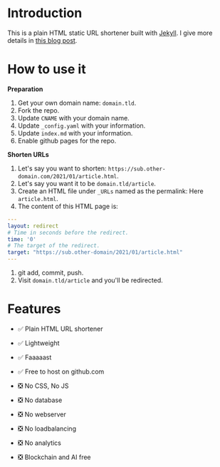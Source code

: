 # Introduction

This is a plain HTML static URL shortener built with [Jekyll](https://jekyllrb.com). I give more details in [this blog post](https://blog.dufour.xyz/2021/du4.link).

# How to use it

**Preparation**

1. Get your own domain name: `domain.tld`.
1. Fork the repo.
1. Update `CNAME` with your domain name.
1. Update `_config.yaml` with your information.
1. Update `index.md` with your information.
1. Enable github pages for the repo.

**Shorten URLs**

1. Let's say you want to shorten: `https://sub.other-domain.com/2021/01/article.html`.
1. Let's say you want it to be `domain.tld/article`.
1. Create an HTML file under `_URLs` named as the permalink: Here `article.html`.
1. The content of this HTML page is:

```yaml
---
layout: redirect
# Time in seconds before the redirect.
time: '0'
# The target of the redirect.
target: "https://sub.other-domain/2021/01/article.html"
---
```

1. git add, commit, push.
1. Visit `domain.tld/article` and you'll be redirected.

# Features

- :white_check_mark: Plain HTML URL shortener
- :white_check_mark: Lightweight
- :white_check_mark: Faaaaast
- :white_check_mark: Free to host on github.com

- :negative_squared_cross_mark: No CSS, No JS
- :negative_squared_cross_mark: No database
- :negative_squared_cross_mark: No webserver
- :negative_squared_cross_mark: No loadbalancing
- :negative_squared_cross_mark: No analytics
- :negative_squared_cross_mark: Blockchain and AI free

